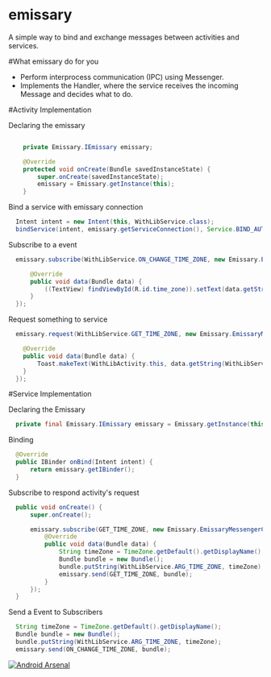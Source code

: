 # emissary

A simple way to bind and exchange messages between activities and services.

#What emissary do for you
- Perform interprocess communication (IPC) using Messenger.
- Implements the Handler, where the service receives the incoming Message and decides what to do.

#Activity Implementation

Declaring the emissary

```java

    private Emissary.IEmissary emissary;

    @Override
    protected void onCreate(Bundle savedInstanceState) {
        super.onCreate(savedInstanceState);
        emissary = Emissary.getInstance(this);
    }
```

Bind a service with emissary connection

```java
  Intent intent = new Intent(this, WithLibService.class);
  bindService(intent, emissary.getServiceConnection(), Service.BIND_AUTO_CREATE);
```

Subscribe to a event
```java
  emissary.subscribe(WithLibService.ON_CHANGE_TIME_ZONE, new Emissary.EmissaryMessengerCallback() {

      @Override
      public void data(Bundle data) {
          ((TextView) findViewById(R.id.time_zone)).setText(data.getString(WithLibService.ARG_TIME_ZONE));
      }
  });
```

Request something to service
```java
  emissary.request(WithLibService.GET_TIME_ZONE, new Emissary.EmissaryMessengerCallback() {

    @Override
    public void data(Bundle data) {
        Toast.makeText(WithLibActivity.this, data.getString(WithLibService.ARG_TIME_ZONE), Toast.LENGTH_SHORT).show();
    }
  });
```

#Service Implementation

Declaring the Emissary
```java
  private final Emissary.IEmissary emissary = Emissary.getInstance(this);
```

Binding
```java
  @Override
  public IBinder onBind(Intent intent) {
      return emissary.getIBinder();
  }
```

Subscribe to respond activity's request
```java
  public void onCreate() {
      super.onCreate();

      emissary.subscribe(GET_TIME_ZONE, new Emissary.EmissaryMessengerCallback() {
          @Override
          public void data(Bundle data) {
              String timeZone = TimeZone.getDefault().getDisplayName();
              Bundle bundle = new Bundle();
              bundle.putString(WithLibService.ARG_TIME_ZONE, timeZone);
              emissary.send(GET_TIME_ZONE, bundle);
          }
      });
  }
```

Send a Event to Subscribers
```java
  String timeZone = TimeZone.getDefault().getDisplayName();
  Bundle bundle = new Bundle();
  bundle.putString(WithLibService.ARG_TIME_ZONE, timeZone);
  emissary.send(ON_CHANGE_TIME_ZONE, bundle);
```

[![Android Arsenal](https://img.shields.io/badge/Android%20Arsenal-emissary-brightgreen.svg?style=flat)](http://android-arsenal.com/details/1/1836)
